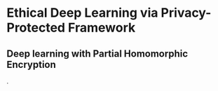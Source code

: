 # Ethical Deep Learning via Privacy-Protected Framework
## Deep learning with Partial Homomorphic Encryption
.


